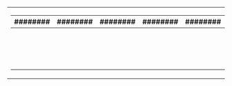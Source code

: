 <table align="center">
<tr><td>

|########|########|########|########|########|########|########|########|
|:------:|:------:|:------:|:------:|:------:|:------:|:------:|:------:|
|        |        |        |        |        |        |        |        |
|        |        |        |        |        |        |        |        |
|        |        |        |        |        |        |        |        |
|        |        |        |        |        |        |        |        |
|        |        |        |        |        |        |        |        |
|        |        |        |        |        |        |        |        |
|        |        |        |        |        |        |        |        |
|        |        |        |        |        |        |        |        |
|        |        |        |        |        |        |        |        |
|        |        |        |        |        |        |        |        |
|        |        |        |        |        |        |        |        |
|        |        |        |        |        |        |        |        |
|        |        |        |        |        |        |        |        |
|        |        |        |        |        |        |        |        |
|        |        |        |        |        |        |        |        |
|        |        |        |        |        |        |        |        |

</td></tr></table>
